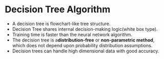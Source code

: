 # Decision Tree Algorithm
* A decision tree is flowchart-like tree structure.
* Decision Tree shares internal decision-making logic(white box type).
* Training time is faster than the neural network algorithm.
* The decision tree is a<strong>distribution-free</strong> or <strong>non-parametric method</strong>, which does not depend upon probability distribution assumptions.
* Decision trees can handle high dimensional data with good accuracy.
